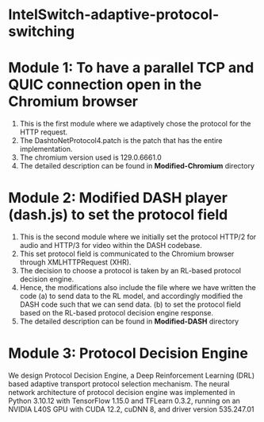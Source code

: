 # IntelSwitch-adaptive-protocol-switching
# Module 1: To have a parallel TCP and QUIC connection open in the Chromium browser
1. This is the first module where we adaptively chose the protocol for the HTTP request.
2. The DashtoNetProtocol4.patch is the patch that has the entire implementation.
3. The chromium version used is 129.0.6661.0
4. The detailed description can be found in **Modified-Chromium** directory

# Module 2: Modified DASH player (dash.js) to set the protocol field
1. This is the second module where we initially set the protocol HTTP/2 for audio and HTTP/3 for video within the DASH codebase.
2. This set protocol field is communicated to the Chromium browser through XMLHTTPRequest (XHR).
3. The decision to choose a protocol is taken by an RL-based protocol decision engine.
4. Hence, the modifications also include the file where we have written the code
   (a) to send data to the RL model, and accordingly modified the DASH code such that we can send data.
   (b) to set the protocol field based on the RL-based protocol decision engine response.
5. The detailed description can be found in **Modified-DASH** directory

# Module 3: Protocol Decision Engine
We design Protocol Decision Engine, a Deep Reinforcement Learning (DRL) based adaptive transport protocol selection mechanism.
The neural network architecture of protocol decision engine was implemented in Python 3.10.12 with TensorFlow 1.15.0 and TFLearn 0.3.2, running on an NVIDIA L40S GPU with CUDA 12.2, cuDNN 8, and driver version 535.247.01
